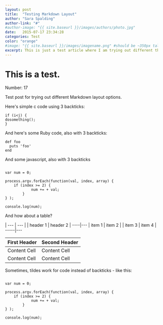 ```yaml
---
layout: post
title:  "Testing Markdown Layout"
author: "Sara Spalding"
author-link: "#"
#author-image: "{{ site.baseurl }}/images/authors/photo.jpg"
date:   2015-07-17 23:34:28
categories: Test
color: "orange"
#image: "{{ site.baseurl }}/images/imagename.png" #should be ~350px tall
excerpt: This is just a test article where I am trying out different things like code highlighting with Jeykll and pygment
---
```


# This is a test.

Number: 17

Test post for trying out different Markdown layout options.

Here's simple c code using 3 backticks:

```
if (i<j) {
dosomething();
}
```

And here's some Ruby code, also with 3 backticks:

```
def foo
  puts 'foo'
end
```

And some javascript, also with 3 backticks

```

var num = 0;

process.argv.forEach(function(val, index, array) {
	if (index >= 2) {
            num += + val;
        }
} );

console.log(num);

```

And how about a table?

| --- | --- |
| header 1 | header 2 |
----|---
| item 1 | item 2 |
| item 3 | item 4 |
-----|---

First Header  | Second Header
------------- | -------------
Content Cell  | Content Cell
Content Cell  | Content Cell

Sometimes, tildes work for code instead of backticks - like this:

~~~

var num = 0;

process.argv.forEach(function(val, index, array) {
	if (index >= 2) {
            num += + val;
        }
} );

console.log(num);

~~~
